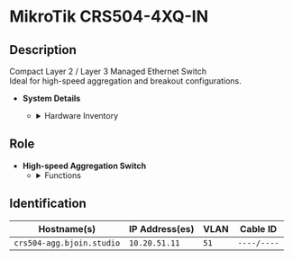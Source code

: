 # MikroTik CRS504-4XQ-IN

## Description
Compact Layer 2 / Layer 3 Managed Ethernet Switch  
Ideal for high-speed aggregation and breakout configurations.

- **System Details**
    - <details>
        <summary>Hardware Inventory</summary>

        <details>
        <summary>Ports</summary>

            - 4x 100Gb QSFP28  
            - 1x 1Gb RJ45 (Management)  
            - 1x RJ45 Console

        </details>

        <details>
        <summary>CPU</summary>

            - QCA9531 @ 650 MHz

        </details>

        <details>
        <summary>RAM</summary>

            - 64MB

        </details>

        <details>
        <summary>Storage</summary>

            - 16MB Flash

        </details>

        <details>
        <summary>Power</summary>

            - Dual AC inputs  
            - Max consumption: 41W  
            - Fan-cooled

        </details>

        <details>
        <summary>Operating System</summary>

            - RouterOS v7 (License Level 5)

        </details>

        <details>
        <summary>Manual</summary>

            - [CRS504-4XQ-IN Manual](https://help.mikrotik.com/docs/display/UM/CRS504-4XQ-IN)

        </details>

    </details>

## Role
- **High-speed Aggregation Switch**
    - <details>
        <summary>Functions</summary>

        - Aggregates 100Gb links from hypervisors and storage  
        - Supports breakout to 25Gb and 10Gb  
        - VLAN, QoS, and routing features

        </details>
    </details>

## Identification

| Hostname(s)               | IP Address(es)   | VLAN  | Cable ID   |
|---------------------------|------------------|-------|------------|
| `crs504-agg.bjoin.studio` | `10.20.51.11`    | `51`  | `----/----` |
